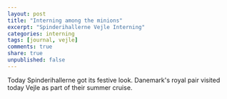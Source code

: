 ```yaml
---
layout: post
title: "Interning among the minions"
excerpt: "Spinderihallerne Vejle Interning"
categories: interning
tags: [journal, vejle]
comments: true
share: true
unpublished: false
---
```


Today Spinderihallerne got its festive look. Danemark's royal pair visited today Vejle as part of their summer cruise.

